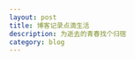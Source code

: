 ```yaml
---
layout: post
title: 博客记录点滴生活
description: 为逝去的青春找个归宿
category: blog
---
```






[Gsize]:    http://gsize.github.io  "Gsize"
